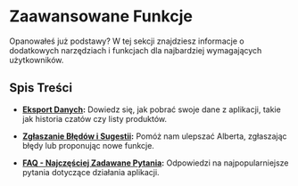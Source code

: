# Zaawansowane Funkcje

Opanowałeś już podstawy? W tej sekcji znajdziesz informacje o dodatkowych narzędziach i funkcjach dla najbardziej wymagających użytkowników.

## Spis Treści

*   **[Eksport Danych](./exporting-data.md):** Dowiedz się, jak pobrać swoje dane z aplikacji, takie jak historia czatów czy listy produktów.

*   **[Zgłaszanie Błędów i Sugestii](./reporting-issues.md):** Pomóż nam ulepszać Alberta, zgłaszając błędy lub proponując nowe funkcje.

*   **[FAQ - Najczęściej Zadawane Pytania](./faq.md):** Odpowiedzi na najpopularniejsze pytania dotyczące działania aplikacji.
